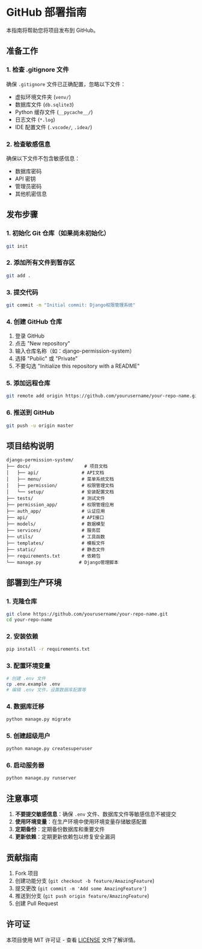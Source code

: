 # GitHub 部署指南

本指南将帮助您将项目发布到 GitHub。

## 准备工作

### 1. 检查 .gitignore 文件
确保 `.gitignore` 文件已正确配置，忽略以下文件：
- 虚拟环境文件夹 (`venv/`)
- 数据库文件 (`db.sqlite3`)
- Python 缓存文件 (`__pycache__/`)
- 日志文件 (`*.log`)
- IDE 配置文件 (`.vscode/`, `.idea/`)

### 2. 检查敏感信息
确保以下文件不包含敏感信息：
- 数据库密码
- API 密钥
- 管理员密码
- 其他机密信息

## 发布步骤

### 1. 初始化 Git 仓库（如果尚未初始化）
```bash
git init
```

### 2. 添加所有文件到暂存区
```bash
git add .
```

### 3. 提交代码
```bash
git commit -m "Initial commit: Django权限管理系统"
```

### 4. 创建 GitHub 仓库
1. 登录 GitHub
2. 点击 "New repository"
3. 输入仓库名称（如：django-permission-system）
4. 选择 "Public" 或 "Private"
5. 不要勾选 "Initialize this repository with a README"

### 5. 添加远程仓库
```bash
git remote add origin https://github.com/yourusername/your-repo-name.git
```

### 6. 推送到 GitHub
```bash
git push -u origin master
```

## 项目结构说明

```
django-permission-system/
├── docs/                    # 项目文档
│   ├── api/                # API文档
│   ├── menu/               # 菜单系统文档
│   ├── permission/         # 权限管理文档
│   └── setup/              # 安装配置文档
├── tests/                  # 测试文件
├── permission_app/         # 权限管理应用
├── auth_app/               # 认证应用
├── api/                    # API接口
├── models/                 # 数据模型
├── services/               # 服务层
├── utils/                  # 工具函数
├── templates/              # 模板文件
├── static/                 # 静态文件
├── requirements.txt        # 依赖包
└── manage.py              # Django管理脚本
```

## 部署到生产环境

### 1. 克隆仓库
```bash
git clone https://github.com/yourusername/your-repo-name.git
cd your-repo-name
```

### 2. 安装依赖
```bash
pip install -r requirements.txt
```

### 3. 配置环境变量
```bash
# 创建 .env 文件
cp .env.example .env
# 编辑 .env 文件，设置数据库配置等
```

### 4. 数据库迁移
```bash
python manage.py migrate
```

### 5. 创建超级用户
```bash
python manage.py createsuperuser
```

### 6. 启动服务器
```bash
python manage.py runserver
```

## 注意事项

1. **不要提交敏感信息**：确保 `.env` 文件、数据库文件等敏感信息不被提交
2. **使用环境变量**：在生产环境中使用环境变量存储敏感配置
3. **定期备份**：定期备份数据库和重要文件
4. **更新依赖**：定期更新依赖包以修复安全漏洞

## 贡献指南

1. Fork 项目
2. 创建功能分支 (`git checkout -b feature/AmazingFeature`)
3. 提交更改 (`git commit -m 'Add some AmazingFeature'`)
4. 推送到分支 (`git push origin feature/AmazingFeature`)
5. 创建 Pull Request

## 许可证

本项目使用 MIT 许可证 - 查看 [LICENSE](LICENSE) 文件了解详情。
